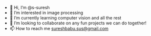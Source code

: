 - 👋 Hi, I’m @s-suresh
- 👀 I’m interested in image processing 
- 🌱 I’m currently learning computer vision and all the rest
- 💞️ I’m looking to collaborate on any fun projects we can do together!
- 📫 How to reach me sureshbabu.sus@gmail.com

<!---
s-suresh/s-suresh is a ✨ special ✨ repository because its `README.md` (this file) appears on your GitHub profile.
You can click the Preview link to take a look at your changes.
--->
